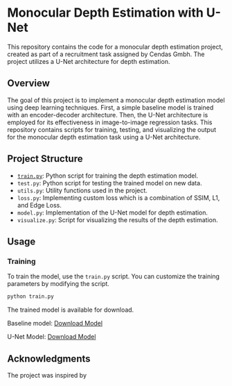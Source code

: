 # Monocular Depth Estimation with U-Net

This repository contains the code for a monocular depth estimation project, created as part of a recruitment task assigned by Cendas Gmbh. The project utilizes a U-Net architecture for depth estimation.

## Overview

The goal of this project is to implement a monocular depth estimation model using deep learning techniques. First, a simple baseline model is trained with an encoder-decoder architecture. Then, the U-Net architecture is employed for its effectiveness in image-to-image regression tasks. This repository contains scripts for training, testing, and visualizing the output for the monocular depth estimation task using a U-Net architecture.

## Project Structure

- [`train.py`](scripts/train.py): Python script for training the depth estimation model.
- `test.py`: Python script for testing the trained model on new data.
- `utils.py`: Utility functions used in the project.
- `loss.py`: Implementing custom loss which is a combination of SSIM, L1, and Edge Loss.
- `model.py`: Implementation of the U-Net model for depth estimation.
- `visualize.py`: Script for visualizing the results of the depth estimation.

## Usage

### Training

To train the model, use the `train.py` script. You can customize the training parameters by modifying the script.

```bash
python train.py
```

The trained model is available for download.

Baseline model: [Download Model](https://drive.google.com/file/d/1Dus3U8t3iR2yiTdQaIcp1j90zG7lolga/view?usp=sharing)

U-Net Model: [Download Model](https://drive.google.com/file/d/1HD05i0DMDgtU0PWUFBssCL867-BWmrR1/view?usp=sharing)

## Acknowledgments

The project was inspired by 

